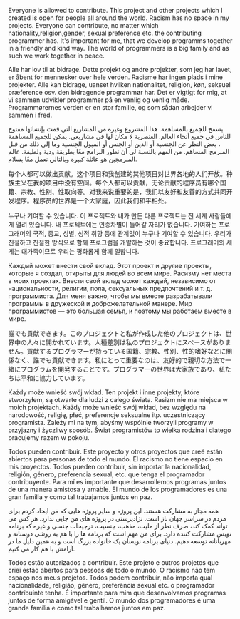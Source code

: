 Everyone is allowed to contribute.
This project and other projects which I created is open for people all around the world.
Racism has no space in my projects. Everyone can contribute, no matter which nationality,religion,gender, sexual preference etc. the contributing programmer has.
It's important for me, that we develop programms together in a friendly and kind way. 
The world of programmers is a big family and as such we work together in peace.

Alle har lov til at bidrage. Dette projekt og andre projekter, som jeg har lavet, er åbent for mennesker over hele verden. Racisme har ingen plads i mine projekter. Alle kan bidrage, uanset hvilken nationalitet, religion, køn, seksuel præference osv. den bidragende programmør har. Det er vigtigt for mig, at vi sammen udvikler programmer på en venlig og venlig måde. Programmørernes verden er en stor familie, og som sådan arbejder vi sammen i fred. 

يسمح للجميع بالمساهمة. هذا المشروع وغيره من المشاريع التي قمت بإنشائها مفتوح للناس في جميع أنحاء العالم. العنصرية لا مكان لها في مشاريعي. يمكن للجميع المساهمة ، بغض النظر عن الجنسية أو الدين أو الجنس أو الميول الجنسية وما إلى ذلك من قبل المبرمج المساهم. من المهم بالنسبة لي أن نطور البرامج معًا بطريقة ودية ولطيفة. عالم المبرمجين هو عائلة كبيرة وبالتالي نعمل معًا بسلام. 

每个人都可以做出贡献。这个项目和我创建的其他项目对世界各地的人们开放。种族主义在我的项目中没有空间。每个人都可以贡献，无论贡献的程序员有哪个国籍、宗教、性别、性取向等。对我来说重要的是，我们以友好和友善的方式共同开发程序。程序员的世界是一个大家庭，因此我们和平相处。

누구나 기여할 수 있습니다. 이 프로젝트와 내가 만든 다른 프로젝트는 전 세계 사람들에게 열려 있습니다. 내 프로젝트에는 인종차별이 들어갈 자리가 없습니다. 기여하는 프로그래머의 국적, 종교, 성별, 성적 취향 등에 관계없이 누구나 기여할 수 있습니다. 우리가 친절하고 친절한 방식으로 함께 프로그램을 개발하는 것이 중요합니다. 프로그래머의 세계는 대가족이므로 우리는 평화롭게 함께 일합니다. 

Каждый может внести свой вклад. Этот проект и другие проекты, которые я создал, открыты для людей во всем мире. Расизму нет места в моих проектах. Внести свой вклад может каждый, независимо от национальности, религии, пола, сексуальных предпочтений и т. д. программиста. Для меня важно, чтобы мы вместе разрабатывали программы в дружеской и доброжелательной манере. Мир программистов — это большая семья, и поэтому мы работаем вместе в мире. 

誰でも貢献できます。このプロジェクトと私が作成した他のプロジェクトは、世界中の人々に開かれています。人種差別は私のプロジェクトにスペースがありません。貢献するプログラマーが持っている国籍、宗教、性別、性的嗜好などに関係なく、誰でも貢献できます。私にとって重要なのは、友好的で親切な方法で一緒にプログラムを開発することです。プログラマーの世界は大家族であり、私たちは平和に協力しています。

Każdy może wnieść swój wkład. Ten projekt i inne projekty, które stworzyłem, są otwarte dla ludzi z całego świata. Rasizm nie ma miejsca w moich projektach. Każdy może wnieść swój wkład, bez względu na narodowość, religię, płeć, preferencje seksualne itp. uczestniczący programista. Zależy mi na tym, abyśmy wspólnie tworzyli programy w przyjazny i życzliwy sposób. Świat programistów to wielka rodzina i dlatego pracujemy razem w pokoju. 

Todos pueden contribuir. Este proyecto y otros proyectos que creé están abiertos para personas de todo el mundo. El racismo no tiene espacio en mis proyectos. Todos pueden contribuir, sin importar la nacionalidad, religión, género, preferencia sexual, etc. que tenga el programador contribuyente. Para mí es importante que desarrollemos programas juntos de una manera amistosa y amable. El mundo de los programadores es una gran familia y como tal trabajamos juntos en paz.

همه مجاز به مشارکت هستند. این پروژه و سایر پروژه هایی که من ایجاد کردم برای مردم در سراسر جهان باز است. نژادپرستی در پروژه های من جایی ندارد. هر کس می تواند کمک کند، صرف نظر از ملیت، مذهب، جنسیت، ترجیحات جنسی و غیره که برنامه نویس مشارکت کننده دارد. برای من مهم است که برنامه ها را با هم به روشی دوستانه و مهربانانه توسعه دهیم. دنیای برنامه نویسان یک خانواده بزرگ است و به همین دلیل ما در آرامش با هم کار می کنیم. 

Todos estão autorizados a contribuir. Este projeto e outros projetos que criei estão abertos para pessoas de todo o mundo. O racismo não tem espaço nos meus projetos. Todos podem contribuir, não importa qual nacionalidade, religião, gênero, preferência sexual etc. o programador contribuinte tenha. É importante para mim que desenvolvamos programas juntos de forma amigável e gentil. O mundo dos programadores é uma grande família e como tal trabalhamos juntos em paz. 
